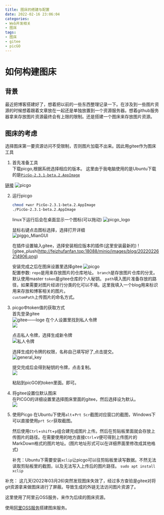 ```yaml
---
title: 图床的搭建与配置
date: 2022-02-16 23:06:04
categories:
- Web开发相关
- 图床
tags:
- 图床
- gitee
- picGO
---
```


# 如何构建图床  
## 背景
  最近把博客搭建好了，想着把以前的一些东西整理记录一下。在涉及到一些图片资源的时候想着跟着文章放在一起还是单独放置到一个资源服务器。想着github服务器拿来存放图片资源最终会有上限的限制。还是搭建一个图床来存放图片资源。

## 图床的考虑
选择图床第一要资源访问不受限制，否则图片加载不出来。因此用gitee作为图床工具

1. 首先准备工具  
  下载picgo,根据系统选择相应的版本。 这里由于我电脑使用的是Ubuntu下载的是[`PicGo-2.3.1-beta.2.AppImage`](https://github.com/Molunerfinn/PicGo/releases/download/v2.3.1-beta.2/PicGo-2.3.1-beta.2.AppImage)  

  [链接](https://github.com/Molunerfinn/PicGo/releases/tag/v2.3.1-beta.2)
  ![picgo](http://feizhufanfan.top:18088/minio/images/blog/20220226212220.png)  

2. 运行picgo  
   ```sh
   chmod +wxr PicGo-2.3.1-beta.2.AppImage
   ./PicGo-2.3.1-beta.2.AppImage
   ```
   linux下运行后会在桌面显示一个图标(可以拖动)
   ![picgo_logo](http://feizhufanfan.top:18088/minio/images/blog/20220226212915.png)  

   鼠标右键点击图标选择，选择打开详细  
   ![piggo_MianGUI](http://feizhufanfan.top:18088/minio/images/blog/20220226214811.png)  

   在插件设置输入gitee，选择安装相应版本的插件(这里安装最新的)
   ![gitee_plush(http://feizhufanfan.top:18088/minio/images/blog/20220226214906.png)  

   安装完成之后在图床设置里选择gitee
   ![picgo](http://feizhufanfan.top:18088/minio/images/blog/20220226215919.png)  
   配置参数:
   `repo`是用来存放图片的仓库地址。
   `branch`是存放图片仓库的分支。默认使用master
   `token`是gitee仓库的个人秘钥。
   `path`填入图片准备存放的路径，如果需要对图片经进行分类的化可以不填。这里我填入一个blog用来标识用来存放和博客相关的图片。  
   `customPath`上传图片的命名方式。

3. picgo中token值的获取方式  
   首先登录gitee  
   ![gitee——loge](http://feizhufanfan.top:18088/minio/images/blog/20220226220933.png)
   在个人设置里找到私人令牌  
   ![](http://feizhufanfan.top:18088/minio/images/blog/20220226221031.png)  

   点击私人令牌，选择生成新令牌  
   ![私人令牌](http://feizhufanfan.top:18088/minio/images/blog/20220226221147.png)

   选择生成的令牌的权限，名称自己填写好了,点击提交。  
   ![general_key](http://feizhufanfan.top:18088/minio/images/blog/20220226221418.png)  

   提交完成后会得到秘钥的令牌，点击复制。  
   ![](http://feizhufanfan.top:18088/minio/images/blog/20220226221736.png)  

   粘贴到picGO的token里面。即可。

3. 将gitee设置位默认图床  
   在PICGO的详细设置里选择图床里面的gitee，然后选择设为默认。  
   ![](http://feizhufanfan.top:18088/minio/images/blog/20220226222521.png)  

4. 使用Picgo
   在Ubuntu下使用`alt`+`Prt Scr`截图对应窗口的截图，Windows下可以直接使用`prt Scr`获取截图。

   然后使用`Ctrl`+`shift`+`p`组合建完成图片上传。然后在剪贴板里面就会存放上传图片的路径。在需要使用的地方直接`Ctrl`+`V`便可得到上传图片的MarkDown格式的图片地址。(图片地址形式可以在详细界面里修改成其他格式)

   补充：Ubuntu下需要安装`xclip`让picgo可以往剪贴板里读写数据。不然无法读取剪贴板里的截图，以及无法写入上传后的图片路径。
   `sudo apt install xclip`



补充：
这几天(2022年03月26)突然发现图床失效了，经过多方查验是gitee对将git资源拿来做图床进行了屏蔽。导致生成的外链无法访问图片资源了。

这里使用了阿里云OSS服务，来作为后续的图床资源。

使用[阿里OSS服务](https://zhuanlan.zhihu.com/p/104152479)搭建图床服务。






  